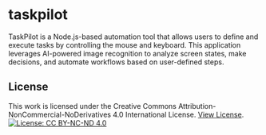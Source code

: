 # taskpilot
TaskPilot is a Node.js-based automation tool that allows users to define and execute tasks by controlling the mouse and keyboard. This application leverages AI-powered image recognition to analyze screen states, make decisions, and automate workflows based on user-defined steps.



## License

This work is licensed under the Creative Commons Attribution-NonCommercial-NoDerivatives 4.0 International License. [View License](LICENSE).
[![License: CC BY-NC-ND 4.0](https://licensebuttons.net/l/by-nc-nd/4.0/88x31.png)](https://creativecommons.org/licenses/by-nc-nd/4.0/)
